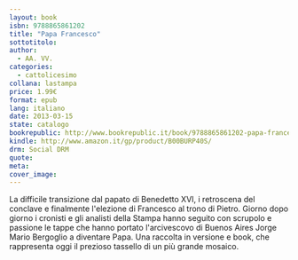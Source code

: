 ```yaml
---
layout: book
isbn: 9788865861202
title: "Papa Francesco"
sottotitolo:
author:
  - AA. VV.
categories:
  - cattolicesimo
collana: lastampa
price: 1.99€
format: epub
lang: italiano
date: 2013-03-15
state: catalogo
bookrepublic: http://www.bookrepublic.it/book/9788865861202-papa-francesco/
kindle: http://www.amazon.it/gp/product/B00BURP40S/
drm: Social DRM
quote:
meta:
cover_image:
---
```

La difficile transizione dal papato di Benedetto XVI, i retroscena del conclave e finalmente l'elezione di Francesco al trono di Pietro. Giorno dopo giorno i cronisti e gli analisti della Stampa hanno seguito con scrupolo e passione le tappe che hanno portato l'arcivescovo di Buenos Aires Jorge Mario Bergoglio a diventare Papa. Una raccolta in versione e book, che rappresenta oggi il prezioso tassello di un più grande mosaico.

